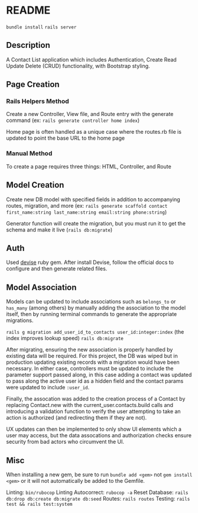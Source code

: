 # README

`bundle install`
`rails server`

## Description

A Contact List application which includes Authentication, Create Read Update Delete (CRUD) functionality, with Bootstrap styling.

## Page Creation

### Rails Helpers Method

Create a new Controller, View file, and Route entry with the generate command (ex: `rails generate controller home index`)

Home page is often handled as a unique case where the routes.rb file is updated to point the base URL to the home page

### Manual Method

To create a page requires three things: HTML, Controller, and Route

## Model Creation

Create new DB model with specified fields in addition to accompanying routes, migration, and more (ex: `rails generate scaffold contact first_name:string last_name:string email:string phone:string`)

Generator function will create the migration, but you must run it to get the schema and make it live (`rails db:migrate`)

## Auth

Used [devise](https://rubygems.org/gems/devise) ruby gem.
After install Devise, follow the official docs to configure and then generate related files.

## Model Association

Models can be updated to include associations such as `belongs_to` or `has_many` (among others) by manually adding the association to the model itself, then by running terminal commands to generate the appropriate migrations.

`rails g migration add_user_id_to_contacts user_id:integer:index` (the index improves lookup speed)
`rails db:migrate`

After migrating, ensuring the new association is properly handled by existing data will be required. For this project, the DB was wiped but in production updating existing records with a migration would have been necessary. In either case, controllers must be updated to include the parameter support passed along, in this case adding a contact was updated to pass along the active user id as a hidden field and the contact params were updated to include `:user_id`.

Finally, the assocation was added to the creation process of a Contact by replacing Contact.new with the current_user.contacts.build calls and introducing a validation function to verify the user attempting to take an action is authorized (and redirecting them if they are not).

UX updates can then be implemented to only show UI elements which a user may access, but the data assocations and authorization checks ensure security from bad actors who circumvent the UI.

## Misc

When installing a new gem, be sure to run `bundle add <gem>` not `gem install <gem>` or it will not automatically be added to the Gemfile.

Linting: `bin/rubocop`
Linting Autocorrect: `rubocop -a`
Reset Database: `rails db:drop db:create db:migrate db:seed`
Routes: `rails routes`
Testing: `rails test && rails test:system`
